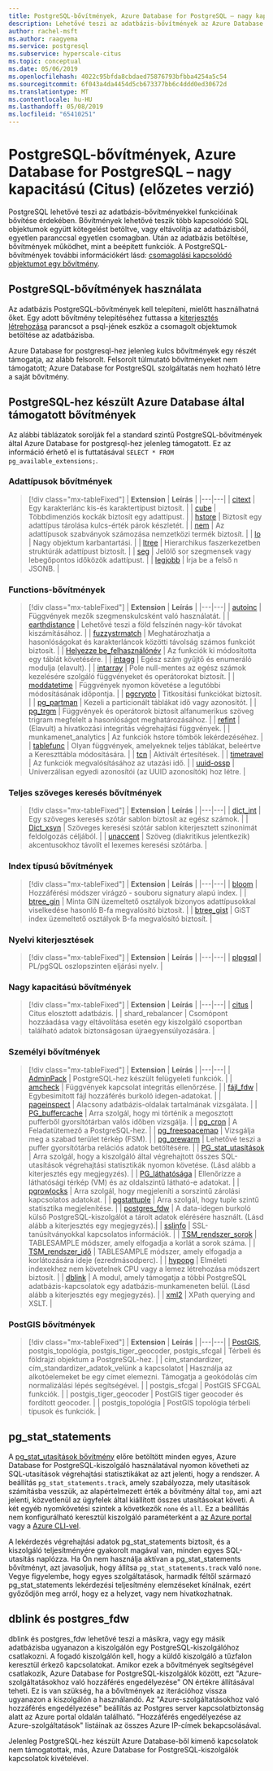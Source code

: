 ```yaml
---
title: PostgreSQL-bővítmények, Azure Database for PostgreSQL – nagy kapacitású (Citus) (előzetes verzió)
description: Lehetővé teszi az adatbázis-bővítmények az Azure Database for PostgreSQL használatával funkcióinak bővítése érdekében ismerteti.
author: rachel-msft
ms.author: raagyema
ms.service: postgresql
ms.subservice: hyperscale-citus
ms.topic: conceptual
ms.date: 05/06/2019
ms.openlocfilehash: 4022c95bfda8cbdaed75876793bfbba4254a5c54
ms.sourcegitcommit: 6f043a4da4454d5cb673377bb6c4ddd0ed30672d
ms.translationtype: MT
ms.contentlocale: hu-HU
ms.lasthandoff: 05/08/2019
ms.locfileid: "65410251"
---
```

# <a name="postgresql-extensions-in-azure-database-for-postgresql---hyperscale-citus-preview"></a>PostgreSQL-bővítmények, Azure Database for PostgreSQL – nagy kapacitású (Citus) (előzetes verzió)

PostgreSQL lehetővé teszi az adatbázis-bővítményekkel funkcióinak bővítése érdekében. Bővítmények lehetővé teszik több kapcsolódó SQL objektumok együtt kötegelést betöltve, vagy eltávolítja az adatbázisból, egyetlen paranccsal egyetlen csomagban. Után az adatbázis betöltése, bővítmények működhet, mint a beépített funkciók. A PostgreSQL-bővítmények további információkért lásd: [csomagolási kapcsolódó objektumot egy bővítmény](https://www.postgresql.org/docs/9.6/static/extend-extensions.html).

## <a name="how-to-use-postgresql-extensions"></a>PostgreSQL-bővítmények használata

Az adatbázis PostgreSQL-bővítmények kell telepíteni, mielőtt használhatná őket. Egy adott bővítmény telepítéséhez futtassa a [kiterjesztés létrehozása](https://www.postgresql.org/docs/9.6/static/sql-createextension.html) parancsot a psql-jének eszköz a csomagolt objektumok betöltése az adatbázisba.

Azure Database for postgresql-hez jelenleg kulcs bővítmények egy részét támogatja, az alább felsorolt. Felsorolt túlmutató bővítményeket nem támogatott; Azure Database for PostgreSQL szolgáltatás nem hozható létre a saját bővítmény.

## <a name="extensions-supported-by-azure-database-for-postgresql"></a>PostgreSQL-hez készült Azure Database által támogatott bővítmények

Az alábbi táblázatok sorolják fel a standard szintű PostgreSQL-bővítmények által Azure Database for postgresql-hez jelenleg támogatott. Ez az információ érhető el is futtatásával `SELECT * FROM pg_available_extensions;`.

### <a name="data-types-extensions"></a>Adattípusok bővítmények

> [!div class="mx-tableFixed"]
> | **Extension** | **Leírás** |
> |---|---|
> | [citext](https://www.postgresql.org/docs/9.6/static/citext.html) | Egy karakterlánc kis-és karaktertípust biztosít. |
> | [cube](https://www.postgresql.org/docs/9.6/static/cube.html) | Többdimenziós kockák biztosít egy adattípust. |
> | [hstore](https://www.postgresql.org/docs/9.6/static/hstore.html) | Biztosít egy adattípus tárolása kulcs-érték párok készletét. |
> | [nem](https://www.postgresql.org/docs/9.6/static/isn.html) | Az adattípusok szabványok számozása nemzetközi termék biztosít. |
> | [lo](https://www.postgresql.org/docs/current/lo.html) | Nagy objektum karbantartási. |
> | [ltree](https://www.postgresql.org/docs/9.6/static/ltree.html) | Hierarchikus faszerkezetben struktúrák adattípust biztosít. |
> | [seg](https://www.postgresql.org/docs/current/seg.html) | Jelölő sor szegmensek vagy lebegőpontos időközök adattípust. |
> | [legjobb](https://github.com/citusdata/postgresql-topn/) | Írja be a felső n JSONB. |

### <a name="functions-extensions"></a>Functions-bővítmények

> [!div class="mx-tableFixed"]
> | **Extension** | **Leírás** |
> |---|---|
> | [autoinc](https://www.postgresql.org/docs/current/contrib-spi.html#id-1.11.7.45.7) | Függvények mezők szegmenskulcsként való használatát. |
> | [earthdistance](https://www.postgresql.org/docs/9.6/static/earthdistance.html) | Lehetővé teszi a föld felszínén nagy-kör távokat kiszámításához. |
> | [fuzzystrmatch](https://www.postgresql.org/docs/9.6/static/fuzzystrmatch.html) | Meghatározhatja a hasonlóságokat és karakterláncok közötti távolság számos funkciót biztosít. |
> | [Helyezze be\_felhasználónév](https://www.postgresql.org/docs/current/contrib-spi.html#id-1.11.7.45.8) | Az funkciók ki módosította egy táblát követésére. |
> | [intagg](https://www.postgresql.org/docs/current/intagg.html) | Egész szám gyűjtő és enumeráló modulja (elavult). |
> | [intarray](https://www.postgresql.org/docs/9.6/static/intarray.html) | Pole null-mentes az egész számok kezelésére szolgáló függvényeket és operátorokat biztosít. |
> | [moddatetime](https://www.postgresql.org/docs/current/contrib-spi.html#id-1.11.7.45.9) | Függvények nyomon követése a legutóbbi módosításának időpontja. |
> | [pgcrypto](https://www.postgresql.org/docs/9.6/static/pgcrypto.html) | Titkosítási funkciókat biztosít. |
> | [pg\_partman](https://pgxn.org/dist/pg_partman/doc/pg_partman.html) | Kezeli a particionált táblákat idő vagy azonosítót. |
> | [pg\_trgm](https://www.postgresql.org/docs/9.6/static/pgtrgm.html) | Függvények és operátorok biztosít alfanumerikus szöveg trigram megfelelt a hasonlóságot meghatározásához. |
> | [refint](https://www.postgresql.org/docs/current/contrib-spi.html#id-1.11.7.45.5) | (Elavult) a hivatkozási integritás végrehajtási függvények. |
> | munkamenet\_analytics | Az funkciók hstore tömbök lekérdezéséhez. |
> | [tablefunc](https://www.postgresql.org/docs/9.6/static/tablefunc.html) | Olyan függvények, amelyeknek teljes táblákat, beleértve a Kereszttábla módosítására. |
> | [tcn](https://www.postgresql.org/docs/current/tcn.html) | Aktivált értesítések. |
> | [timetravel](https://www.postgresql.org/docs/current/contrib-spi.html#id-1.11.7.45.6) | Az funkciók megvalósításához az utazási idő. |
> | [uuid-ossp](https://www.postgresql.org/docs/9.6/static/uuid-ossp.html) | Univerzálisan egyedi azonosítói (az UUID azonosítók) hoz létre. |

### <a name="full-text-search-extensions"></a>Teljes szöveges keresés bővítmények

> [!div class="mx-tableFixed"]
> | **Extension** | **Leírás** |
> |---|---|
> | [dict\_int](https://www.postgresql.org/docs/9.6/static/dict-int.html) | Egy szöveges keresés szótár sablon biztosít az egész számok. |
> | [Dict\_xsyn](https://www.postgresql.org/docs/current/dict-xsyn.html) | Szöveges keresési szótár sablon kiterjesztett szinonimát feldolgozás céljából. |
> | [unaccent](https://www.postgresql.org/docs/9.6/static/unaccent.html) | Szöveg (diakritikus jelentkezik) akcentusokhoz távolít el lexemes keresési szótárba. |

### <a name="index-types-extensions"></a>Index típusú bővítmények

> [!div class="mx-tableFixed"]
> | **Extension** | **Leírás** |
> |---|---|
> | [bloom](https://www.postgresql.org/docs/current/bloom.html) | Hozzáférési módszer virágzó - souboru signatury alapú index. |
> | [btree\_gin](https://www.postgresql.org/docs/9.6/static/btree-gin.html) | Minta GIN üzemeltető osztályok bizonyos adattípusokkal viselkedése hasonló B-fa megvalósító biztosít. |
> | [btree\_gist](https://www.postgresql.org/docs/9.6/static/btree-gist.html) | GiST index üzemeltető osztályok B-fa megvalósító biztosít. |

### <a name="language-extensions"></a>Nyelvi kiterjesztések

> [!div class="mx-tableFixed"]
> | **Extension** | **Leírás** |
> |---|---|
> | [plpgsql](https://www.postgresql.org/docs/9.6/static/plpgsql.html) | PL/pgSQL oszlopszinten eljárási nyelv. |

### <a name="hyperscale-extensions"></a>Nagy kapacitású bővítmények

> [!div class="mx-tableFixed"]
> | **Extension** | **Leírás** |
> |---|---|
> | [citus](https://github.com/citusdata/citus) | Citus elosztott adatbázis. |
> | shard\_rebalancer | Csomópont hozzáadása vagy eltávolítása esetén egy kiszolgáló csoportban található adatok biztonságosan újraegyensúlyozására. |

### <a name="miscellaneous-extensions"></a>Személyi bővítmények

> [!div class="mx-tableFixed"]
> | **Extension** | **Leírás** |
> |---|---|
> | [AdminPack](https://www.postgresql.org/docs/current/adminpack.html) | PostgreSQL-hez készült felügyeleti funkciók. |
> | [amcheck](https://www.postgresql.org/docs/current/amcheck.html) | Függvények kapcsolat integritás ellenőrzése. |
> | [fájl\_fdw](https://www.postgresql.org/docs/current/file-fdw.html) | Egybesimított fájl hozzáférés burkoló idegen-adatokat. |
> | [pageinspect](https://www.postgresql.org/docs/current/pageinspect.html) | Alacsony adatbázis-oldalak tartalmának vizsgálata. |
> | [PG\_buffercache](https://www.postgresql.org/docs/9.6/static/pgbuffercache.html) | Arra szolgál, hogy mi történik a megosztott pufferből gyorsítótárban valós időben vizsgálja. |
> | [pg\_cron](https://github.com/citusdata/pg_cron) | A Feladatütemező a PostgreSQL-hez. |
> | [pg\_freespacemap](https://www.postgresql.org/docs/current/pgfreespacemap.html) | Vizsgálja meg a szabad terület térkép (FSM). |
> | [pg\_prewarm](https://www.postgresql.org/docs/9.6/static/pgprewarm.html) | Lehetővé teszi a puffer gyorsítótárba relációs adatok betöltésére. |
> | [PG\_stat\_utasítások](https://www.postgresql.org/docs/9.6/static/pgstatstatements.html) | Arra szolgál, hogy a kiszolgáló által végrehajtott összes SQL-utasítások végrehajtási statisztikák nyomon követése. (Lásd alább a kiterjesztés egy megjegyzés). |
> | [PG\_láthatósága](https://www.postgresql.org/docs/current/pgvisibility.html) | Ellenőrizze a láthatósági térkép (VM) és az oldalszintű látható-e adatokat. |
> | [pgrowlocks](https://www.postgresql.org/docs/9.6/static/pgrowlocks.html) | Arra szolgál, hogy megjeleníti a sorszintű zárolási kapcsolatos adatokat. |
> | [pgstattuple](https://www.postgresql.org/docs/9.6/static/pgstattuple.html) | Arra szolgál, hogy tuple szintű statisztika megjelenítése. |
> | [postgres\_fdw](https://www.postgresql.org/docs/9.6/static/postgres-fdw.html) | A data-idegen burkoló külső PostgreSQL-kiszolgálót a tárolt adatok elérésére használt. (Lásd alább a kiterjesztés egy megjegyzés).|
> | [sslinfo](https://www.postgresql.org/docs/current/sslinfo.html) | SSL-tanúsítványokkal kapcsolatos információk. |
> | [TSM\_rendszer\_sorok](https://www.postgresql.org/docs/current/tsm-system-rows.html) | TABLESAMPLE módszer, amely elfogadja a korlát a sorok száma. |
> | [TSM\_rendszer\_idő](https://www.postgresql.org/docs/current/tsm-system-time.html) | TABLESAMPLE módszer, amely elfogadja a korlátozására ideje (ezredmásodperc). |
> | [hypopg](https://hypopg.readthedocs.io/en/latest/) | Elméleti indexekhez nem követelnek CPU vagy a lemez létrehozása módszert biztosít. |
> | [dblink](https://www.postgresql.org/docs/current/dblink.html) | A modul, amely támogatja a többi PostgreSQL adatbázis-kapcsolatok egy adatbázis-munkameneten belül. (Lásd alább a kiterjesztés egy megjegyzés). |
> | [xml2](https://www.postgresql.org/docs/current/xml2.html) | XPath querying and XSLT. |


### <a name="postgis-extensions"></a>PostGIS bővítmények

> [!div class="mx-tableFixed"]
> | **Extension** | **Leírás** |
> |---|---|
> | [PostGIS](https://www.postgis.net/), postgis\_topológia, postgis\_tiger\_geocoder, postgis\_sfcgal | Térbeli és földrajzi objektum a PostgreSQL-hez. |
> | cím\_standardizer, cím\_standardizer\_adatok\_velünk a kapcsolatot | Használja az alkotóelemeket be egy címet elemezni. Támogatja a geokódolás cím normalizálási lépés segítségével. |
> | postgis\_sfcgal | PostGIS SFCGAL funkciók. |
> | postgis\_tiger\_geocoder | PostGIS tiger geocoder és fordított geocoder. |
> | postgis\_topológia | PostGIS topológia térbeli típusok és funkciók. |


## <a name="pgstatstatements"></a>pg_stat_statements
A [pg\_stat\_utasítások bővítmény](https://www.postgresql.org/docs/9.6/static/pgstatstatements.html) előre betöltött minden egyes, Azure Database for PostgreSQL-kiszolgáló használatával nyomon követheti az SQL-utasítások végrehajtási statisztikákat az azt jelenti, hogy a rendszer.
A beállítás `pg_stat_statements.track`, amely szabályozza, mely utasítások számításba vesszük, az alapértelmezett érték a bővítmény által `top`, ami azt jelenti, közvetlenül az ügyfelek által kiállított összes utasításokat követi. A két egyéb nyomkövetési szintek a következők `none` és `all`. Ez a beállítás nem konfigurálható keresztül kiszolgáló paraméterként a [az Azure portal](https://docs.microsoft.com/azure/postgresql/howto-configure-server-parameters-using-portal) vagy a [Azure CLI-vel](https://docs.microsoft.com/azure/postgresql/howto-configure-server-parameters-using-cli).

A lekérdezés végrehajtási adatok pg_stat_statements biztosít, és a kiszolgáló teljesítményére gyakorolt magával van, minden egyes SQL-utasítás naplózza. Ha Ön nem használja aktívan a pg_stat_statements bővítményt, azt javasoljuk, hogy állítsa `pg_stat_statements.track` való `none`. Vegye figyelembe, hogy egyes szolgáltatások, harmadik féltől származó pg_stat_statements lekérdezési teljesítmény elemzéseket kínálnak, ezért győződjön meg arról, hogy ez a helyzet, vagy nem hivatkozhatnak.

## <a name="dblink-and-postgresfdw"></a>dblink és postgres_fdw
dblink és postgres_fdw lehetővé teszi a másikra, vagy egy másik adatbázisba ugyanazon a kiszolgálón egy PostgreSQL-kiszolgálóhoz csatlakozni. A fogadó kiszolgálón kell, hogy a küldő kiszolgáló a tűzfalon keresztül érkező kapcsolatokat. Amikor ezek a bővítmények segítségével csatlakozik, Azure Database for PostgreSQL-kiszolgálók között, ezt "Azure-szolgáltatásokhoz való hozzáférés engedélyezése" ON értékre állításával teheti. Ez is van szükség, ha a bővítmények az iterációhoz vissza ugyanazon a kiszolgálón a használandó. Az "Azure-szolgáltatásokhoz való hozzáférés engedélyezése" beállítás az Postgres server kapcsolatbiztonság alatt az Azure portal oldalán található. "Hozzáférés engedélyezése az Azure-szolgáltatások" listáinak az összes Azure IP-címek bekapcsolásával.

Jelenleg PostgreSQL-hez készült Azure Database-ből kimenő kapcsolatok nem támogatottak, más, Azure Database for PostgreSQL-kiszolgálók kapcsolatok kivételével.
